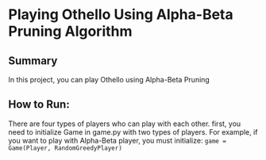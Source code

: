 # Playing Othello Using Alpha-Beta Pruning Algorithm

## Summary
In this project, you can play Othello using Alpha-Beta Pruning

## How to Run:
There are four types of players who can play with each other. first, you need to initialize Game in game.py with two types of players. For example, if you want to play with Alpha-Beta player, you must initialize: 
    `game = Game(Player, RandomGreedyPlayer)`

